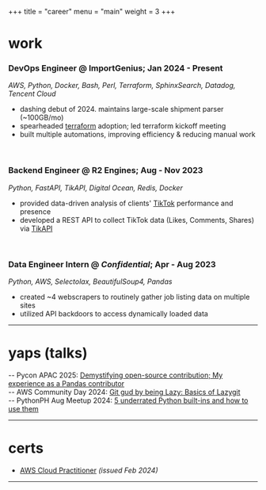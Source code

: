+++
title = "career"
menu = "main"
weight = 3
+++

# work

### **DevOps Engineer @ ImportGenius**; Jan 2024 - Present

_AWS, Python, Docker, Bash, Perl, Terraform, SphinxSearch, Datadog, Tencent Cloud_

- dashing debut of 2024. maintains large-scale shipment parser (~100GB/mo)
- spearheaded [terraform](https://developer.hashicorp.com/terraform) adoption; led terraform kickoff meeting
- built multiple automations, improving efficiency & reducing manual work

<br>

### **Backend Engineer @ R2 Engines**; Aug - Nov 2023

_Python, FastAPI, TikAPI, Digital Ocean, Redis, Docker_

- provided data-driven analysis of clients' [TikTok](https://tiktok.com) performance and presence
- developed a REST API to collect TikTok data (Likes, Comments, Shares) via [ TikAPI ](https://tikapi.io/)

<br>

### **Data Engineer Intern @ _Confidential_**; Apr - Aug 2023

_Python, AWS, Selectolax, BeautifulSoup4, Pandas_

- created ~4 webscrapers to routinely gather job listing data on multiple sites
- utilized API backdoors to access dynamically loaded data

---

# yaps (talks)

-- Pycon APAC 2025: [Demystifying open-source contribution; My experience as a Pandas contributor](https://youtu.be/MIfd-ntWq_A?si=JqTM2cqOksi8i47p)
<br>
-- AWS Community Day 2024: [ Git gud by being Lazy: Basics of Lazygit ](https://www.linkedin.com/posts/kevin-amparado_in-the-past-weekend-i-attended-aws-community-activity-7245400611364478976-Hv1e)
<br>
-- PythonPH Aug Meetup 2024: [ 5 underrated Python built-ins and how to use them ](https://www.linkedin.com/posts/kevin-amparado_pythonph-pythonph2024-pythonphaugustmeetup-activity-7236343438680473600-zUb3)

---

# certs

- [AWS Cloud Practitioner](https://cp.certmetrics.com/amazon/en/public/verify/credential/df514b9a0bdf49d18fb0c191edc64a84) _(issued Feb 2024)_

---
